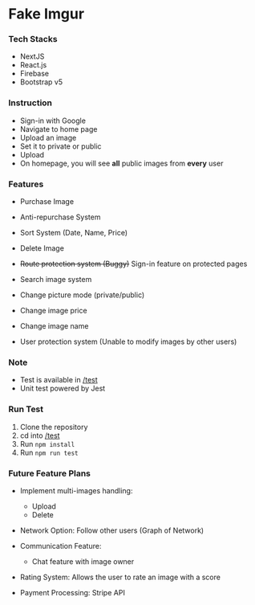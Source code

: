 # Fake Imgur

### Tech Stacks
* NextJS
* React.js
* Firebase
* Bootstrap v5

### Instruction
* Sign-in with Google
* Navigate to home page
* Upload an image
* Set it to private or public
* Upload
* On homepage, you will see **all** public images from **every** user

### Features
* Purchase Image
* Anti-repurchase System
* Sort System (Date, Name, Price)
* Delete Image
* ~~Route protection system (Buggy)~~ Sign-in feature on protected pages
  
* Search image system
* Change picture mode (private/public)
* Change image price
* Change image name
* User protection system (Unable to modify images by other users)


### Note
* Test is available in [/test](https://github.com/andytubeee/Fake-Imgur/tree/main/test)
* Unit test powered by Jest

### Run Test

1. Clone the repository
2. cd into [/test](https://github.com/andytubeee/Fake-Imgur/tree/main/test)
3. Run `npm install`
4. Run `npm run test`
### Future Feature Plans
* Implement multi-images handling:
  * Upload
  * Delete
* Network Option: Follow other users (Graph of Network)
* Communication Feature:
    * Chat feature with image owner
    
* Rating System: Allows the user to rate an image with a score
* Payment Processing: Stripe API
